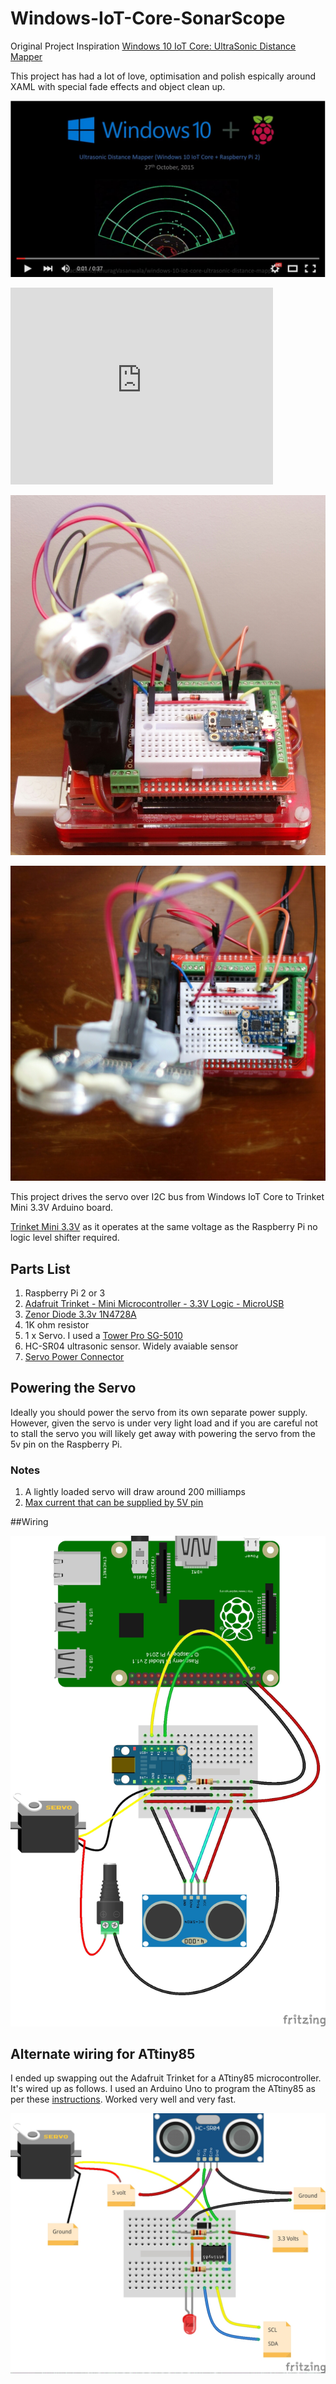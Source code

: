 # Windows-IoT-Core-SonarScope

Original Project Inspiration [Windows 10 IoT Core: UltraSonic Distance Mapper](https://microsoft.hackster.io/en-US/AnuragVasanwala/windows-10-iot-core-ultrasonic-distance-mapper-d94d63)

This project has had a lot of love, optimisation and polish espically around XAML with special fade effects and object clean up.


[![Youtube](https://raw.githubusercontent.com/gloveboxes/Windows-IoT-Core-SonarScope/master/Resources/YouTube.JPG)](https://youtu.be/GKRDX3nHlks)

<iframe width="420" height="315" src="https://www.youtube.com/embed/GKRDX3nHlks" frameborder="0" allowfullscreen></iframe>

![Sonar Scope](https://raw.githubusercontent.com/gloveboxes/Windows-IoT-Core-SonarScope/master/Resources/SonarScopeMiniTrinket3.3v.jpg)

![Sonar Scope](https://raw.githubusercontent.com/gloveboxes/Windows-IoT-Core-SonarScope/master/Resources/SonarScopeMiniTrinket3.3vAbove.jpg)

This project drives the servo over I2C bus from Windows IoT Core to Trinket Mini 3.3V Arduino board.

[Trinket Mini 3.3V](https://www.adafruit.com/products/1500) as it operates at the same voltage as the Raspberry Pi no logic level shifter required.




## Parts List

1. Raspberry Pi 2 or 3
2. [Adafruit Trinket - Mini Microcontroller - 3.3V Logic - MicroUSB](https://www.adafruit.com/products/1500)
3. [Zenor Diode 3.3v 1N4728A](http://au.rs-online.com/web/p/zener-diodes/8050034/)
4. 1K ohm resistor
5. 1 x Servo. I used a [Tower Pro SG-5010](https://www.adafruit.com/product/155)
6. HC-SR04 ultrasonic sensor. Widely avaiable sensor
7. [Servo Power Connector](https://www.jaycar.com.au/2-1mm-dc-socket-with-screw-terminals/p/PA3713)


## Powering the Servo

Ideally you should power the servo from its own separate power supply. However, given the servo is under very light load and if you are careful not to stall the servo you will likely get away with powering the servo from the 5v pin on the Raspberry Pi.

### Notes

1. A lightly loaded servo will draw around 200 milliamps
2. [Max current that can be supplied by 5V pin](http://raspberrypi.stackexchange.com/questions/42630/is-there-a-max-current-that-can-be-supplied-when-powering-the-pi-from-the-pins)


##Wiring

![layout](https://raw.githubusercontent.com/gloveboxes/Windows-IoT-Core-SonarScope/master/Resources/SonarScope_bb.jpg)

## Alternate wiring for ATtiny85

I ended up swapping out the Adafruit Trinket for a ATtiny85 microcontroller. It's wired up as follows. I used an Arduino Uno to program the ATtiny85 as per these [instructions](https://www.instructables.com/id/Program-an-ATtiny-with-Arduino/). Worked very well and very fast.

![ATtiny85](/Resources/Attiny85.jpg)
